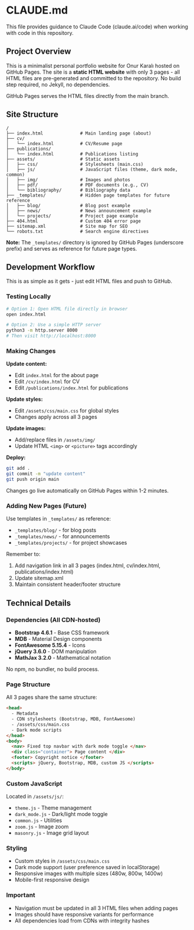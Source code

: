 # CLAUDE.md

This file provides guidance to Claude Code (claude.ai/code) when working with code in this repository.

## Project Overview

This is a minimalist personal portfolio website for Onur Karalı hosted on GitHub Pages. The site is a **static HTML website** with only 3 pages - all HTML files are pre-generated and committed to the repository. No build step required, no Jekyll, no dependencies.

GitHub Pages serves the HTML files directly from the main branch.

## Site Structure

```
/
├── index.html              # Main landing page (about)
├── cv/
│   └── index.html          # CV/Resume page
├── publications/
│   └── index.html          # Publications listing
├── assets/                 # Static assets
│   ├── css/                # Stylesheets (main.css)
│   ├── js/                 # JavaScript files (theme, dark mode, common)
│   ├── img/                # Images and photos
│   ├── pdf/                # PDF documents (e.g., CV)
│   └── bibliography/       # Bibliography data
├── _templates/             # Hidden page templates for future reference
│   ├── blog/               # Blog post example
│   ├── news/               # News announcement example
│   └── projects/           # Project page example
├── 404.html                # Custom 404 error page
├── sitemap.xml             # Site map for SEO
└── robots.txt              # Search engine directives
```

**Note:** The `_templates/` directory is ignored by GitHub Pages (underscore prefix) and serves as reference for future page types.

## Development Workflow

This is as simple as it gets - just edit HTML files and push to GitHub.

### Testing Locally

```bash
# Option 1: Open HTML file directly in browser
open index.html

# Option 2: Use a simple HTTP server
python3 -m http.server 8000
# Then visit http://localhost:8000
```

### Making Changes

**Update content:**
- Edit `index.html` for the about page
- Edit `/cv/index.html` for CV
- Edit `/publications/index.html` for publications

**Update styles:**
- Edit `/assets/css/main.css` for global styles
- Changes apply across all 3 pages

**Update images:**
- Add/replace files in `/assets/img/`
- Update HTML `<img>` or `<picture>` tags accordingly

**Deploy:**
```bash
git add .
git commit -m "update content"
git push origin main
```

Changes go live automatically on GitHub Pages within 1-2 minutes.

### Adding New Pages (Future)

Use templates in `_templates/` as reference:
- `_templates/blog/` - for blog posts
- `_templates/news/` - for announcements
- `_templates/projects/` - for project showcases

Remember to:
1. Add navigation link in all 3 pages (index.html, cv/index.html, publications/index.html)
2. Update sitemap.xml
3. Maintain consistent header/footer structure

## Technical Details

### Dependencies (All CDN-hosted)

- **Bootstrap 4.6.1** - Base CSS framework
- **MDB** - Material Design components
- **FontAwesome 5.15.4** - Icons
- **jQuery 3.6.0** - DOM manipulation
- **MathJax 3.2.0** - Mathematical notation

No npm, no bundler, no build process.

### Page Structure

All 3 pages share the same structure:
```html
<head>
  - Metadata
  - CDN stylesheets (Bootstrap, MDB, FontAwesome)
  - /assets/css/main.css
  - Dark mode scripts
</head>
<body>
  <nav> Fixed top navbar with dark mode toggle </nav>
  <div class="container"> Page content </div>
  <footer> Copyright notice </footer>
  <scripts> jQuery, Bootstrap, MDB, custom JS </scripts>
</body>
```

### Custom JavaScript

Located in `/assets/js/`:
- `theme.js` - Theme management
- `dark_mode.js` - Dark/light mode toggle
- `common.js` - Utilities
- `zoom.js` - Image zoom
- `masonry.js` - Image grid layout

### Styling

- Custom styles in `/assets/css/main.css`
- Dark mode support (user preference saved in localStorage)
- Responsive images with multiple sizes (480w, 800w, 1400w)
- Mobile-first responsive design

### Important

- Navigation must be updated in all 3 HTML files when adding pages
- Images should have responsive variants for performance
- All dependencies load from CDNs with integrity hashes

